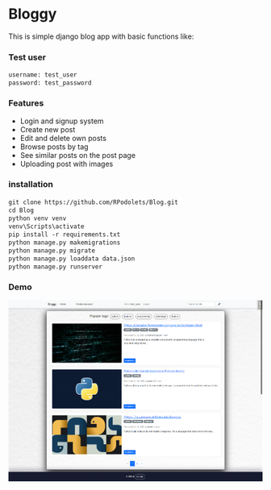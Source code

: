 # Bloggy

This is simple django blog app with basic functions like:
### Test user
```
username: test_user
password: test_password
```

### Features
* Login and signup system
* Create new post
* Edit and delete own posts
* Browse posts by tag
* See similar posts on the post page
* Uploading post with images

### installation
```
git clone https://github.com/RPodolets/Blog.git
cd Blog
python venv venv
venv\Scripts\activate
pip install -r requirements.txt
python manage.py makemigrations
python manage.py migrate
python manage.py loaddata data.json
python manage.py runserver
``` 
### Demo
![img.png](img.png)
